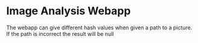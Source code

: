 # Image Analysis Webapp

The webapp can give different hash values when given a path to a picture. If the path is incorrect the result will be null
